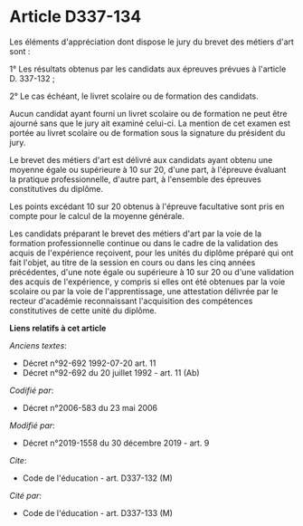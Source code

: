 # Article D337-134

Les éléments d'appréciation dont dispose le jury du brevet des métiers d'art sont :

1° Les résultats obtenus par les candidats aux épreuves prévues à l'article D. 337-132 ;

2° Le cas échéant, le livret scolaire ou de formation des candidats.

Aucun candidat ayant fourni un livret scolaire ou de formation ne peut être ajourné sans que le jury ait examiné celui-ci. La
mention de cet examen est portée au livret scolaire ou de formation sous la signature du président du jury.

Le brevet des métiers d'art est délivré aux candidats ayant obtenu une moyenne égale ou supérieure à 10 sur 20, d'une part, à
l'épreuve évaluant la pratique professionnelle, d'autre part, à l'ensemble des épreuves constitutives du diplôme.

Les points excédant 10 sur 20 obtenus à l'épreuve facultative sont pris en compte pour le calcul de la moyenne générale.

Les candidats préparant le brevet des métiers d'art par la voie de la formation professionnelle continue ou dans le cadre de
la validation des acquis de l'expérience reçoivent, pour les unités du diplôme préparé qui ont fait l'objet, au titre de la
session en cours ou dans les cinq années précédentes, d'une note égale ou supérieure à 10 sur 20 ou d'une validation des
acquis de l'expérience, y compris si elles ont été obtenues par la voie scolaire ou par la voie de l'apprentissage, une
attestation délivrée par le recteur d'académie reconnaissant l'acquisition des compétences constitutives de cette unité du
diplôme.

**Liens relatifs à cet article**

_Anciens textes_:

  - Décret n°92-692 1992-07-20 art. 11
  - Décret n°92-692 du 20 juillet 1992 - art. 11 (Ab)

_Codifié par_:

  - Décret n°2006-583 du 23 mai 2006

_Modifié par_:

  - Décret n°2019-1558 du 30 décembre 2019 - art. 9

_Cite_:

  - Code de l'éducation - art. D337-132 (M)

_Cité par_:

  - Code de l'éducation - art. D337-133 (M)
